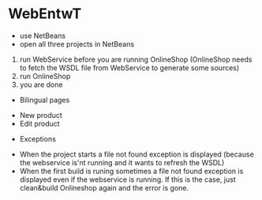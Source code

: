WebEntwT
========

* use NetBeans
* open all three projects in NetBeans

1. run WebService before you are running OnlineShop (OnlineShop needs to fetch the WSDL file from WebService to generate some sources)
2. run OnlineShop
3. you are done

* Bilingual pages

 - New product 
 - Edit product

* Exceptions

 - When the project starts a file not found exception is displayed (because the webservice is'nt running and it wants to refresh the WSDL)
 - When the first build is runing sometimes a file not found exception is displayed even if the webservice is running. If this is the case, just clean&build Onlineshop again and the error is gone.

